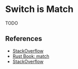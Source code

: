 # Switch is Match

TODO

## References

- [StackOverflow](https://stackoverflow.com/questions/55804275/is-there-traditional-style-switch-statements-in-rust)
- [Rust Book: match](https://doc.rust-lang.org/book/ch06-02-match.html)
- [StackOverflow](https://stackoverflow.com/questions/28225958/why-is-this-match-pattern-unreachable-when-using-non-literal-patterns)
